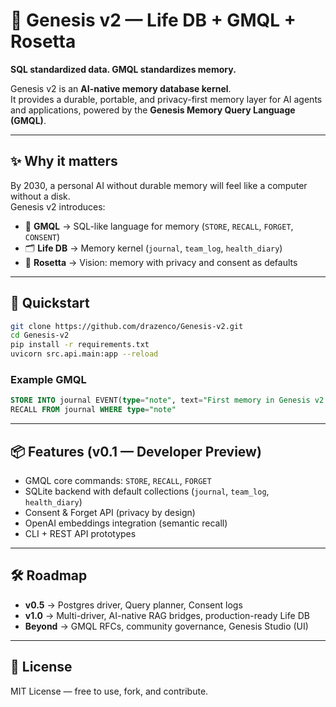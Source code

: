 # 🌱 Genesis v2 — Life DB + GMQL + Rosetta

**SQL standardized data. GMQL standardizes memory.**

Genesis v2 is an **AI-native memory database kernel**.  
It provides a durable, portable, and privacy-first memory layer for AI agents and applications, powered by the **Genesis Memory Query Language (GMQL)**.

---

## ✨ Why it matters

By 2030, a personal AI without durable memory will feel like a computer without a disk.  
Genesis v2 introduces:

- 📖 **GMQL** → SQL-like language for memory (`STORE`, `RECALL`, `FORGET`, `CONSENT`)  
- 🗂 **Life DB** → Memory kernel (`journal`, `team_log`, `health_diary`)  
- 🔎 **Rosetta** → Vision: memory with privacy and consent as defaults  

---

## 🚀 Quickstart

```bash
git clone https://github.com/drazenco/Genesis-v2.git
cd Genesis-v2
pip install -r requirements.txt
uvicorn src.api.main:app --reload
```

### Example GMQL
```sql
STORE INTO journal EVENT(type="note", text="First memory in Genesis v2!")
RECALL FROM journal WHERE type="note"
```

---

## 📦 Features (v0.1 — Developer Preview)

- GMQL core commands: `STORE`, `RECALL`, `FORGET`  
- SQLite backend with default collections (`journal`, `team_log`, `health_diary`)  
- Consent & Forget API (privacy by design)  
- OpenAI embeddings integration (semantic recall)  
- CLI + REST API prototypes  

---

## 🛠 Roadmap

- **v0.5** → Postgres driver, Query planner, Consent logs  
- **v1.0** → Multi-driver, AI-native RAG bridges, production-ready Life DB  
- **Beyond** → GMQL RFCs, community governance, Genesis Studio (UI)  

---

## 📜 License

MIT License — free to use, fork, and contribute.


